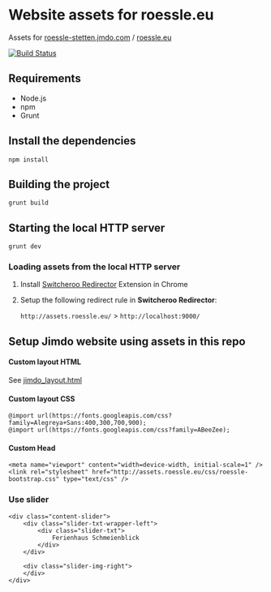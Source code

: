 # Website assets for roessle.eu

Assets for [roessle-stetten.jmdo.com](http://roessle-stetten.jmdo.com) / [roessle.eu](http://roessle.eu)

[![Build Status](https://circleci.com/gh/roessle/website-assets.svg?style=shield)](https://circleci.com/gh/roessle/website-assets)

## Requirements

* Node.js
* npm
* Grunt

## Install the dependencies

```shell
npm install
```

## Building the project

```shell
grunt build
```

## Starting the local HTTP server

```shell
grunt dev
```

### Loading assets from the local HTTP server

1. Install [Switcheroo Redirector](https://github.com/ranjez/Switcheroo) Extension in Chrome
2. Setup the following redirect rule in **Switcheroo Redirector**:

    `http://assets.roessle.eu/` > `http://localhost:9000/`

## Setup Jimdo website using assets in this repo

#### Custom layout HTML

See [jimdo_layout.html](jimdo-layout.html)

#### Custom layout CSS

```
@import url(https://fonts.googleapis.com/css?family=Alegreya+Sans:400,300,700,900);
@import url(https://fonts.googleapis.com/css?family=ABeeZee);
```

#### Custom Head

```
<meta name="viewport" content="width=device-width, initial-scale=1" />
<link rel="stylesheet" href="http://assets.roessle.eu/css/roessle-bootstrap.css" type="text/css" />
```

### Use slider

```
<div class="content-slider">
    <div class="slider-txt-wrapper-left">
        <div class="slider-txt">
            Ferienhaus Schmeienblick
        </div>
    </div>

    <div class="slider-img-right">
    </div>
</div>
```
